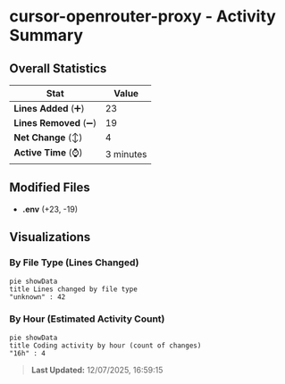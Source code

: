 # cursor-openrouter-proxy - Activity Summary 

## Overall Statistics

| Stat                   | Value                                                             |
| ---------------------- | ----------------------------------------------------------------- |
| **Lines Added** (➕)   | 23                                          |
| **Lines Removed** (➖) | 19                                        |
| **Net Change** (↕)    | 4                |
| **Active Time** (⌚)   | 3 minutes |


## Modified Files
- **.env** (+23, -19)

## Visualizations

### By File Type (Lines Changed)

```mermaid
pie showData
title Lines changed by file type
"unknown" : 42
```

### By Hour (Estimated Activity Count)

```mermaid
pie showData
title Coding activity by hour (count of changes)
"16h" : 4
```


> **Last Updated:** 12/07/2025, 16:59:15